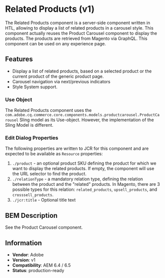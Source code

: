 <!--
Copyright 2019 Adobe Systems Incorporated

Licensed under the Apache License, Version 2.0 (the "License");
you may not use this file except in compliance with the License.
You may obtain a copy of the License at

    http://www.apache.org/licenses/LICENSE-2.0

Unless required by applicable law or agreed to in writing, software
distributed under the License is distributed on an "AS IS" BASIS,
WITHOUT WARRANTIES OR CONDITIONS OF ANY KIND, either express or implied.
See the License for the specific language governing permissions and
limitations under the License.
-->

# Related Products (v1)

The Related Products component is a server-side component written in HTL, allowing to display a list of related products in a carousel style. This component actually reuses the Product Carousel component to display the products.
The products are retrieved from Magento via GraphQL. This component can be used on any experience page.

## Features

- Display a list of related products, based on a selected product or the current product of the generic product page.
- Carousel navigation via next/previous indicators
- Style System support.

### Use Object

The Related Products component uses the `com.adobe.cq.commerce.core.components.models.productcarousel.ProductCarousel` Sling model as its Use-object. However, the implementation of the Sling Model is different.

### Edit Dialog Properties

The following properties are written to JCR for this component and are expected to be available as `Resource` properties:

1. `./product` - an optional product SKU defining the product for which we want to display the related products. If empty, the component will use the URL selector to find the product.
2. `./relationType` - a mandatory relation type, defining the relation between the product and the "related" products. In Magento, there are 3 possible types for this relation: `related_products`, `upsell_products`, and `crosssell_products`.
3. `./jcr:title` - Optional title text

## BEM Description

See the Product Carousel component.

## Information

- **Vendor**: Adobe
- **Version**: v1
- **Compatibility**: AEM 6.4 / 6.5
- **Status**: production-ready
